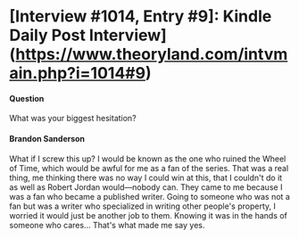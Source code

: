 # [Interview #1014, Entry #9]: Kindle Daily Post Interview](https://www.theoryland.com/intvmain.php?i=1014#9)

#### Question

What was your biggest hesitation?

#### Brandon Sanderson

What if I screw this up? I would be known as the one who ruined the Wheel of Time, which would be awful for me as a fan of the series. That was a real thing, me thinking there was no way I could win at this, that I couldn't do it as well as Robert Jordan would—nobody can. They came to me because I was a fan who became a published writer. Going to someone who was not a fan but was a writer who specialized in writing other people's property, I worried it would just be another job to them. Knowing it was in the hands of someone who cares... That's what made me say yes.


